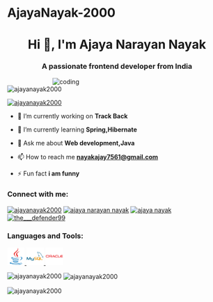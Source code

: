 # AjayaNayak-2000
<h1 align="center">Hi 👋, I'm Ajaya Narayan Nayak</h1>
<h3 align="center">A passionate frontend developer from India</h3>
<img align="right" alt="coding" width="400" src="https://startupsmagazine.co.uk/sites/default/files/2020-04/Smart-little-girl-using-her-laptop-1.gif">

<p align="left"> <img src="https://komarev.com/ghpvc/?username=ajayanayak2000&label=Profile%20views&color=0e75b6&style=flat" alt="ajayanayak2000" /> </p>

<p align="left"> <a href="https://twitter.com/ajayanayak2000" target="blank"><img src="https://img.shields.io/twitter/follow/ajayanayak2000?logo=twitter&style=for-the-badge" alt="ajayanayak2000" /></a> </p>

- 🔭 I’m currently working on **Track Back**

- 🌱 I’m currently learning **Spring,Hibernate**

- 💬 Ask me about **Web development,Java**

- 📫 How to reach me **nayakajay7561@gmail.com**

- ⚡ Fun fact **i am funny**

<h3 align="left">Connect with me:</h3>

<p align="left">
<a href="https://twitter.com/ajayanayak2000" target="blank"><img align="center" src="https://raw.githubusercontent.com/rahuldkjain/github-profile-readme-generator/master/src/images/icons/Social/twitter.svg" alt="ajayanayak2000" height="30" width="40" /></a>
<a href="https://linkedin.com/in/ajaya narayan nayak" target="blank"><img align="center" src="https://raw.githubusercontent.com/rahuldkjain/github-profile-readme-generator/master/src/images/icons/Social/linked-in-alt.svg" alt="ajaya narayan nayak" height="30" width="40" /></a>
<a href="https://fb.com/ajaya nayak" target="blank"><img align="center" src="https://raw.githubusercontent.com/rahuldkjain/github-profile-readme-generator/master/src/images/icons/Social/facebook.svg" alt="ajaya nayak" height="30" width="40" /></a>
<a href="https://instagram.com/the___defender99" target="blank"><img align="center" src="https://raw.githubusercontent.com/rahuldkjain/github-profile-readme-generator/master/src/images/icons/Social/instagram.svg" alt="the___defender99" height="30" width="40" /></a>
</p>

<h3 align="left">Languages and Tools:</h3>
<p align="left"> <a href="https://www.java.com" target="_blank" rel="noreferrer"> <img src="https://raw.githubusercontent.com/devicons/devicon/master/icons/java/java-original.svg" alt="java" width="40" height="40"/> </a> <a href="https://www.mysql.com/" target="_blank" rel="noreferrer"> <img src="https://raw.githubusercontent.com/devicons/devicon/master/icons/mysql/mysql-original-wordmark.svg" alt="mysql" width="40" height="40"/> </a> <a href="https://www.oracle.com/" target="_blank" rel="noreferrer"> <img src="https://raw.githubusercontent.com/devicons/devicon/master/icons/oracle/oracle-original.svg" alt="oracle" width="40" height="40"/> </a> </p>

<p><img align="left" src="https://github-readme-stats.vercel.app/api/top-langs?username=ajayanayak2000&show_icons=true&locale=en&layout=compact" alt="ajayanayak2000" /></p>

<p>&nbsp;<img align="center" src="https://github-readme-stats.vercel.app/api?username=ajayanayak2000&show_icons=true&locale=en" alt="ajayanayak2000" /></p>

<p><img align="center" src="https://github-readme-streak-stats.herokuapp.com/?user=ajayanayak2000&" alt="ajayanayak2000" /></p>
